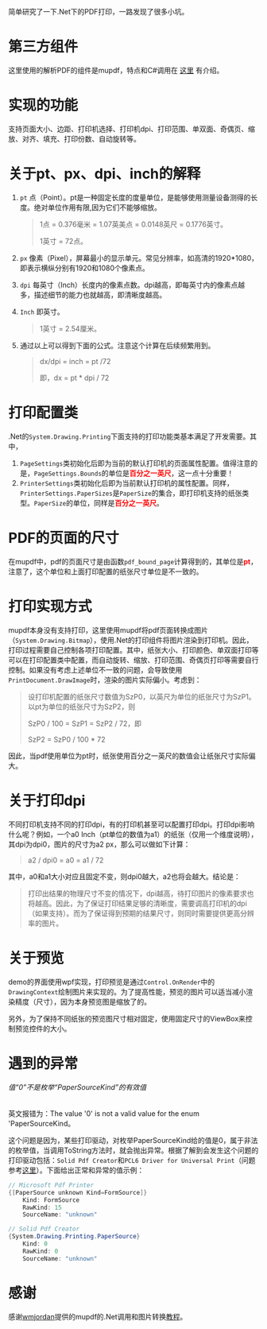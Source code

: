 简单研究了一下.Net下的PDF打印，一路发现了很多小坑。

# 第三方组件

这里使用的解析PDF的组件是mupdf，特点和C#调用在 [这里](https://www.cnblogs.com/liwuqingxin/p/14318121.html) 有介绍。

# 实现的功能

支持页面大小、边距、打印机选择、打印机dpi、打印范围、单双面、奇偶页、缩放、对齐、填充、打印份数、自动旋转等。


# 关于pt、px、dpi、inch的解释

1. `pt` 点（Point）。pt是一种固定长度的度量单位，是能够使用测量设备测得的长度。绝对单位作用有限,因为它们不能够缩放。

   > 1点 = 0.376毫米 = 1.07英美点 = 0.0148英尺 = 0.1776英寸。
   >
   > 1英寸 = 72点。
2. `px` 像素（Pixel），屏幕最小的显示单元。常见分辨率，如高清的1920*1080，即表示横纵分别有1920和1080个像素点。

3. `dpi` 每英寸（Inch）长度内的像素点数。dpi越高，即每英寸内的像素点越多，描述细节的能力也就越高，即清晰度越高。

4. `Inch` 即英寸。

   > 1英寸 = 2.54厘米。

5. 通过以上可以得到下面的公式。注意这个计算在后续频繁用到。

   > dx/dpi = inch = pt /72
   >
   > 即，dx = pt * dpi / 72

# 打印配置类

.Net的`System.Drawing.Printing`下面支持的打印功能类基本满足了开发需要。其中，

1. `PageSettings`类初始化后即为当前的默认打印机的页面属性配置。值得注意的是，`PageSettings.Bounds`的单位是<font color="red">**百分之一英尺**</font>，这一点十分重要！
2. `PrinterSettings`类初始化后即为当前默认打印机的属性配置。同样，`PrinterSettings.PaperSizes`是`PaperSize`的集合，即打印机支持的纸张类型。`PaperSize`的单位，同样是<font color="red">**百分之一英尺**</font>。

# PDF的页面的尺寸

在mupdf中，pdf的页面尺寸是由函数`pdf_bound_page`计算得到的，其单位是<font color="red">**pt**</font>，注意了，这个单位和上面打印配置的纸张尺寸单位是不一致的。

# 打印实现方式

mupdf本身没有支持打印，这里使用mupdf将pdf页面转换成图片（`System.Drawing.Bitmap`），使用.Net的打印组件将图片渲染到打印机。因此，打印过程需要自己控制各项打印配置。其中，纸张大小、打印颜色、单双面打印等可以在打印配置类中配置，而自动旋转、缩放、打印范围、奇偶页打印等需要自行控制。如果没有考虑上述单位不一致的问题，会导致使用`PrintDocument.DrawImage`时，渲染的图片实际偏小。考虑到：

> 设打印机配置的纸张尺寸数值为SzP0，以英尺为单位的纸张尺寸为SzP1。以pt为单位的纸张尺寸为SzP2，则
>
> SzP0 / 100 = SzP1 = SzP2 / 72，即
>
> SzP2 = SzP0 / 100 * 72

因此，当pdf使用单位为pt时，纸张使用百分之一英尺的数值会让纸张尺寸实际偏大。

# 关于打印dpi

不同打印机支持不同的打印dpi，有的打印机甚至可以配置打印dpi。打印dpi影响什么呢？例如，一个a0 Inch（pt单位的数值为a1）的纸张（仅用一个维度说明），其dpi为dpi0，图片的尺寸为a2 px，那么可以做如下计算：

> a2 / dpi0 = a0 = a1 / 72

其中，a0和a1大小对应且固定不变，则dpi0越大，a2也将会越大。结论是：

> 打印出结果的物理尺寸不变的情况下，dpi越高，待打印图片的像素要求也将越高。因此，为了保证打印结果足够的清晰度，需要调高打印机的dpi（如果支持）。而为了保证得到预期的结果尺寸，则同时需要提供更高分辨率的图片。

# 关于预览

demo的界面使用wpf实现，打印预览是通过`Control.OnRender`中的`DrawingContext`绘制图片来实现的。为了提高性能，预览的图片可以适当减小渲染精度（尺寸），因为本身预览图是缩放了的。

另外，为了保持不同纸张的预览图尺寸相对固定，使用固定尺寸的ViewBox来控制预览控件的大小。

# 遇到的异常

###### 值“0”不是枚举“PaperSourceKind”的有效值

英文报错为：The value '0' is not a valid value for the enum 'PaperSourceKind。

这个问题是因为，某些打印驱动，对枚举PaperSourceKind给的值是0，属于非法的枚举值，当调用ToString方法时，就会抛出异常。根据了解到会发生这个问题的打印驱动包括：`Solid Pdf Creator`和`PCL6 Driver for Universal Print`（问题参考[这里](https://www.telerik.com/forums/settingsbutton-of-printpreviewdialog-causes-exception)）。下面给出正常和异常的值示例：

```c#
// Microsoft Pdf Printer
{[PaperSource unknown Kind=FormSource]}
    Kind: FormSource
    RawKind: 15
    SourceName: "unknown"

// Solid Pdf Creator
{System.Drawing.Printing.PaperSource}
    Kind: 0
    RawKind: 0
    SourceName: "unknown"
```

# 感谢

感谢[wmjordan](https://www.codeproject.com/script/Membership/View.aspx?mid=732087)提供的mupdf的.Net调用和图片转换[教程](https://www.codeproject.com/Articles/498317/Rendering-PDF-Documents-with-Mupdf-and-P-Invoke-in)。

